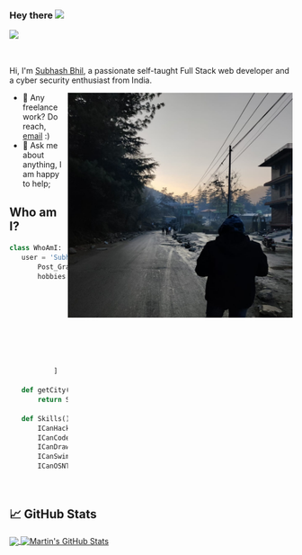 ### Hey there <img src="https://media.giphy.com/media/hvRJCLFzcasrR4ia7z/giphy.gif" width="25px">
<a href="https://discord.gg/VUZN2MJZ">
 <!-- <img align="left" alt="Subhash's Discord" width="22px" src="https://raw.githubusercontent.com/peterthehan/peterthehan/master/assets/discord.svg" /> -->
</a>
<a href="https://twitter.com/subhash_0x">
 <!--   <img align="left" alt="Subhash Bhil | Twitter" width="22px" src="https://raw.githubusercontent.com/peterthehan/peterthehan/master/assets/twitter.svg" /> -->
</a>
<a href="https://www.linkedin.com/in/subhashx/">
   <!--  <img align="left" alt="Subhash's LinkedIN" width="22px" src="https://raw.githubusercontent.com/peterthehan/peterthehan/master/assets/linkedin.svg" /> -->
</a>
<a href="https://open.spotify.com/user/31dn7q3i6kq4otwv7xpi7qwmivme">
 <!--   <img align="left" alt="Subhash's Spotify" width="22px" src="https://raw.githubusercontent.com/peterthehan/peterthehan/master/assets/spotify.svg" /> -->
</a>

![](https://visitor-badge.glitch.me/badge?page_id=subhash0x)

<br />

Hi, I'm [Subhash Bhil](https://www.linkedin.com/in/subhashx/), a passionate self-taught Full Stack web developer and a cyber security enthusiast from India.


<img src = 'https://github.com/subhash0x/subhash0x/blob/main/me.jpeg' alt = 'Awesome Matrix Code' align='right' height='400px' width='400px' />
  
- 💼 Any freelance work? Do reach, [email](mailto:subhash0x@gmail.com) :)
- 💬 Ask me about anything, I am happy to help;

 ## Who am I?
 ```python
 class WhoAmI:
 	user = 'Subhash Bhil'
		Post_Graduate_degrees_From = "NIT Warangal"
		hobbies = [
				'Hack Hack Hack',
				'Watching Sci-Fi Movies/series',
				'Reading'
				'Traveling'
				'Exercise'
				'Hiking'
				'Yoga'
				'Trading'
				'Swimming'
			]
	
	def getCity():
		return Somewhere_On_Planet_🌏()
	
	def Skills():
		ICanHack()
		ICanCode()
		ICanDraw()
		ICanSwim()
		ICanOSNT()
		
	
 ```
 
 ## &#x1f4c8; GitHub Stats

<a href="https://github.com/subhash0x/subhash0x">
  <img align="center" src="https://github-readme-stats.vercel.app/api/top-langs/?username=subhash0x&hide=java,html,tex&title_color=ffffff&text_color=c9cacc&icon_color=2bbc8a&bg_color=1d1f21&langs_count=3" />
</a>
<a href="https://github.com/subhash0x/subhash0x">
  <img align="center" src="https://github-readme-stats.vercel.app/api?username=subhash0x&show_icons=true&line_height=27&count_private=true&title_color=ffffff&text_color=c9cacc&icon_color=2bbc8a&bg_color=1d1f21" alt="Martin's GitHub Stats" />
</a>



